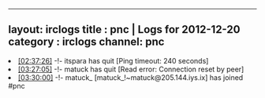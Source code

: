 
---
layout: irclogs
title : pnc | Logs for 2012-12-20
category : irclogs
channel: pnc
---
<li class="logitem"><a href="#02:37:26" name="02:37:26" class="time">[02:37:26]</a> -!- <span class="quit">itspara</span> has quit [Ping timeout: 240 seconds] </li>
<li class="logitem"><a href="#03:27:05" name="03:27:05" class="time">[03:27:05]</a> -!- <span class="quit">matuck</span> has quit [Read error: Connection reset by peer] </li>
<li class="logitem"><a href="#03:30:00" name="03:30:00" class="time">[03:30:00]</a> -!- <span class="join">matuck_</span> [matuck_!~matuck@205.144.iys.ix] has joined #pnc </li>


